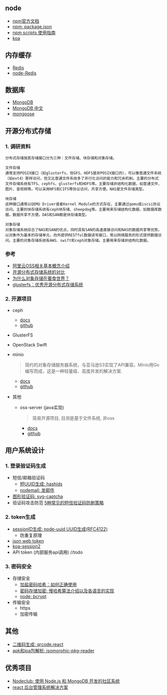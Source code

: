 
## node
- [npm官方文档](https://docs.npmjs.com/)
- [npm: package.json](https://docs.npmjs.com/files/package.json)
- [npm scripts 使用指南](http://www.ruanyifeng.com/blog/2016/10/npm_scripts.html)
- [koa](https://koa.bootcss.com/)

## 内存缓存
- [Redis](http://www.redis.net.cn/)
- [node-Redis](https://www.npmjs.com/package/redis)

## 数据库
- [MongoDB](https://docs.mongodb.com/guides/)
- [MongoDB 中文](http://www.mongodb.org.cn/tutorial/)
- [mongoose](http://mongoosejs.com/docs/index.html)

## 开源分布式存储
### 1. 调研资料
```
分布式存储按其存储接口分为三种：文件存储、块存储和对象存储。

文件存储
通常支持POSIX接口（如glusterfs，但GFS、HDFS是非POSIX接口的），可以像普通文件系统（如ext4）那样访问，但又比普通文件系统多了并行化访问的能力和冗余机制。主要的分布式文件存储系统有TFS、cephfs、glusterfs和HDFS等。主要存储非结构化数据，如普通文件、图片、音视频等。可以采用NFS和CIFS等协议访问，共享方便。NAS是文件存储类型。

块存储
这种接口通常以QEMU Driver或者Kernel Module的方式存在，主要通过qemu或iscsi协议访问。主要的块存储系统有ceph块存储、sheepdog等。主要用来存储结构化数据，如数据库数据。数据共享不方便。DAS和SAN都是块存储类型。

对象存储
对象存储系统综合了NAS和SAN的优点，同时具有SAN的高速直接访问和NAS的数据共享等优势。以对象作为基本的存储单元，向外提供RESTful数据读写接口，常以网络服务的形式提供数据访问。主要的对象存储系统有AWS、swift和ceph对象存储。主要用来存储非结构化数据。
```
### 参考
- [阿里云OSS相关基本概念介绍](https://help.aliyun.com/document_detail/31827.html?spm=a2c4g.11186623.2.17.3d2c491dhNZcL5#concept-izx-fmt-tdb)
- [开源分布式存储系统的对比](https://blog.csdn.net/zzq900503/article/details/80020725)
- [为什么对象存储在蚕食世界？](https://www.zhihu.com/question/48259783)
- [glusterfs：优秀开源分布式存储系统](https://zhuanlan.zhihu.com/p/45060910)

### 2. 开源项目
- ceph
    - [docs](http://docs.ceph.com/docs/master/start/intro/)
    - [github](https://github.com/ceph/ceph)
- GlusterFS
- OpenStack Swift
- minio
    > 简约的对象存储服务器系统，与亚马逊S3实现了API兼容。Minio用Go编写而成，这是一种轻量级、高度并发的解决方案.
    - [docs](https://minio.io/)
    - [github](https://github.com/minio)

- 其他
    - oss-server (java实现)
        > 简易开源项目, 目测是基于文件系统, 非oss
        - [docs](http://oss-server.mydoc.io/)
        - [github](https://github.com/xiaoymin/oss-server)

## 用户系统设计
### 1. 登录验证码生成
- 短信/邮箱验证码
    - [短UUID生成: hashids](https://github.com/ivanakimov/hashids.js)
    - [nodemail: 发邮件](https://nodemailer.com/about/)
- [图形验证码: svg-captcha](https://github.com/lemonce/svg-captcha/blob/HEAD/README_CN.md)
- 验证码攻击防范
    [5种常见的短信验证码防刷策略](http://www.woshipm.com/pd/580976.html)
    

### 2. token生成
- [sessionID生成: node-uuid UUID生成(RFC4122)](https://github.com/kelektiv/node-uuid)
    - 防重复原理
- [json web token](https://github.com/auth0/node-jsonwebtoken)
- [koa-session2](https://github.com/Secbone/koa-session2#readme)
- API token (内部服务api调用)
    //todo

### 3. 密码安全
- 存储安全
    - [加盐密码哈希：如何正确使用](http://blog.jobbole.com/61872/)
    - [密码存储加密: 慢哈希算法介绍以及各语言的实现](https://paragonie.com/blog/2016/02/how-safely-store-password-in-2016#nodejs)
    - [node: bcrypt](https://www.npmjs.com/package/bcrypt)
- 传输安全
    - https
    - 加密传输

## 其他
- [二维码生成: qrcode.react](https://github.com/zpao/qrcode.react)
- [apk和ipa包解析: isomorphic-pkg-reader](https://www.npmjs.com/package/isomorphic-pkg-reader)

## 优秀项目
- [Nodeclub: 使用 Node.js 和 MongoDB 开发的社区系统](https://github.com/cnodejs/nodeclub)
- [react 后台管理系统解决方案](https://github.com/yezihaohao/react-admin)